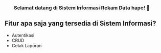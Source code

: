 <h3 align="center">Selamat datang di Sistem Informasi Rekam Data hape! 👋</h3>


## Fitur apa saja yang tersedia di Sistem Informasi?

-   Autentikasi
-   CRUD
-   Cetak Laporan

